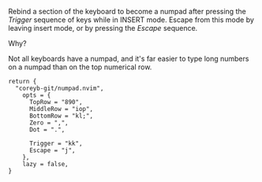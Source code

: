 Rebind a section of the keyboard to become a numpad after pressing the *Trigger* sequence of keys while in INSERT mode.  Escape from this mode by leaving insert mode, or by pressing the *Escape* sequence.

Why?

Not all keyboards have a numpad, and it's far easier to type long numbers on a numpad than on the top numerical row.

```
return {
  "coreyb-git/numpad.nvim",
	opts = {
	  TopRow = "890",
	  MiddleRow = "iop",
	  BottomRow = "kl;",
	  Zero = ",",
	  Dot = ".",

	  Trigger = "kk",
	  Escape = "j",
	},
	lazy = false,
}
```
